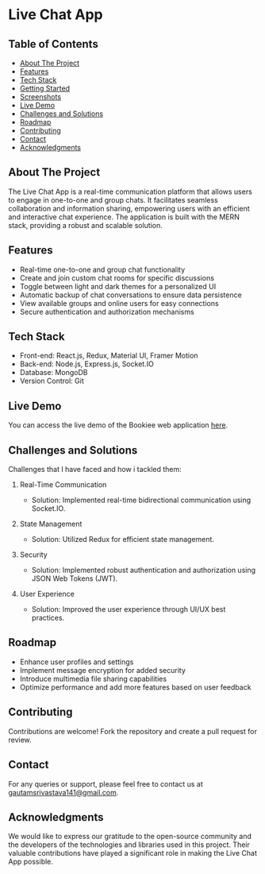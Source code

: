 # Live Chat App


## Table of Contents
- [About The Project](#about-the-project)
- [Features](#features)
- [Tech Stack](#tech-stack)
- [Getting Started](#getting-started)
- [Screenshots](#screenshots)
- [Live Demo](#live-demo)
- [Challenges and Solutions](#challenges-and-solutions)
- [Roadmap](#roadmap)
- [Contributing](#contributing)
- [Contact](#contact)
- [Acknowledgments](#acknowledgments)

## About The Project

The Live Chat App is a real-time communication platform that allows users to engage in one-to-one and group chats. It facilitates seamless collaboration and information sharing, empowering users with an efficient and interactive chat experience. The application is built with the MERN stack, providing a robust and scalable solution.

## Features

- Real-time one-to-one and group chat functionality
- Create and join custom chat rooms for specific discussions
- Toggle between light and dark themes for a personalized UI
- Automatic backup of chat conversations to ensure data persistence
- View available groups and online users for easy connections
- Secure authentication and authorization mechanisms

## Tech Stack

- Front-end: React.js, Redux, Material UI, Framer Motion
- Back-end: Node.js, Express.js, Socket.IO
- Database: MongoDB
- Version Control: Git

## Live Demo
You can access the live demo of the Bookiee web application [here]().

## Challenges and Solutions

Challenges that I have faced and how i tackled them:

1. Real-Time Communication
   - Solution: Implemented real-time bidirectional communication using Socket.IO.

2. State Management
   - Solution: Utilized Redux for efficient state management.


3. Security
   - Solution: Implemented robust authentication and authorization using JSON Web Tokens (JWT).

4. User Experience
   - Solution: Improved the user experience through UI/UX best practices.

## Roadmap

- Enhance user profiles and settings
- Implement message encryption for added security
- Introduce multimedia file sharing capabilities
- Optimize performance and add more features based on user feedback

## Contributing

Contributions are welcome! Fork the repository and create a pull request for review.

## Contact

For any queries or support, please feel free to contact us at [gautamsrivastava141@gmail.com](mailto:gautamsrivastava141@gmail.com).

## Acknowledgments

We would like to express our gratitude to the open-source community and the developers of the technologies and libraries used in this project. Their valuable contributions have played a significant role in making the Live Chat App possible.
